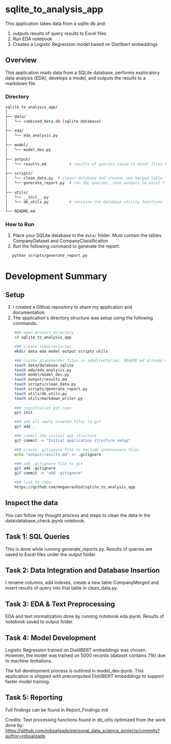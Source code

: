 # sqlite_to_analysis_app
 This application takes data from a sqlite db and: 
 1. outputs results of query results to Excel files
 2. Run EDA notebook
 3. Creates a Logistic Regression model based on Distilbert embeddings

## Overview
This application reads data from a SQLite database, performs exploratory data analysis (EDA), develops a model, and outputs the results to a markdown file.

### Directory
```bash
sqlite_to_analysis_app/
│
├── data/
│   └── combined_data.db (sqlite database)
│
├── eda/
│   └── eda_analysis.py
│
├── model/
│   └── model_dev.py
│
├── output/
│   └── results.md          # results of queries saved to excel files here
│
├── scripts/
│   └── clean_data.py  # cleans database and creates new merged table for modeling
│   └── generate_report.py  # run SQL queries, save outputs to excel files
│
├── utils/
│   └── __init__.py
│   └── db_utils.py         # contains the database utility functions
│
└── README.md
```

### How to Run
1. Place your SQLite database in the `data/` folder. Must contain the tables CompanyDataset and CompanyClassification
2. Run the following command to generate the report:
```bash
   python scripts/generate_report.py
```


# Development Summary

## Setup
1. I created a Github repository to share my application and documentation.
2. The application's directory structure was setup using the following commands. 
```bash
    ### open project directory 
    cd sqlite_to_analysis_app

    ### create subdirectories
    mkdir data eda model output scripts utils

    ### create placeholder files in subdirectories. README.md already created from Github repo creation
    touch data/database.sqlite
    touch eda/eda_analysis.py
    touch model/model_dev.py
    touch output/results.md
    touch scripts/clean_data.py
    touch scripts/generate_report.py
    touch utils/db_utils.py
    touch utils/markdown_writer.py
    
    ### reinitialize git repo 
    git init

    ### add all newly created files to git
    git add .

    ### commit the initial app structure
    git commit -m "Initial application structure setup"

    ### create .gitignore file to exclude unnecessary files
    echo "output/results.md" >> .gitignore

    ### add .gitignore file to git
    git add .gitignore
    git commit -m "add .gitignore"

    ### link to repo
    https://github.com/meganrashid/sqlite_to_analysis_app
```

## Inspect the data
You can follow my thought process and steps to clean the data in the data\database_check.ipynb notebook.

## Task 1: SQL Queries
This is done while running generate_reports.py. Results of queries are saved to Excel files under the output folder.

## Task 2: Data Integration and Database Insertion
I rename columns, add indexes, create a new table CompanyMerged and insert results of query into that table in clean_data.py.

## Task 3: EDA & Text Preprocessing
EDA and text normalization done by running notebook eda.ipynb. Results of notebook saved to output folder.

## Task 4: Model Development
Logistic Regression trained on DistilBERT embeddings was chosen. However, the model was trained on 5000 records (dataset contains
71k) due to machine limitations. 

The full development process is outlined in model_dev.ipynb. This application is shipped with precomputed DistilBERT embeddings to support
faster model training.

## Task 5: Reporting
Full findings can be found in Report_Findings.md

Credits:
Text processing functions found in db_utils optimized from the work done by: https://github.com/robsalgado/personal_data_science_projects/commits?author=robsalgado